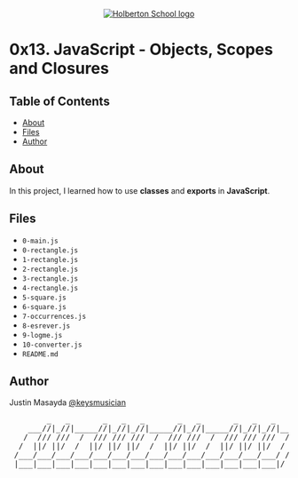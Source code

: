 <p align="center">
  <a href=#>
    <img src="https://user-images.githubusercontent.com/74752740/175812508-dc2482bf-bd5b-4c0a-b075-1bede95c488e.png" alt="Holberton School logo">
  </a>
</p>

# 0x13. JavaScript - Objects, Scopes and Closures

## Table of Contents
* [About](#about)
* [Files](#files)
* [Author](#author)

## About
In this project, I learned how to use **classes** and **exports** in **JavaScript**.

## Files
* `0-main.js`
* `0-rectangle.js`
* `1-rectangle.js`
* `2-rectangle.js`
* `3-rectangle.js`
* `4-rectangle.js`
* `5-square.js`
* `6-square.js`
* `7-occurrences.js`
* `8-esrever.js`
* `9-logme.js`
* `10-converter.js`
* `README.md`

## Author
Justin Masayda [@keysmusician](https://github.com/keysmusician)
<div align="center">
<pre>
        _   _       _   _   _       _   _       _   _   _     
    ___//|_//|_____//|_//|_//|_____//|_//|_____//|_//|_//|___ 
   /  /// ///  /  /// /// ///  /  /// ///  /  /// /// ///  / |
  /  ||/ ||/  /  ||/ ||/ ||/  /  ||/ ||/  /  ||/ ||/ ||/  / / 
 /___/___/___/___/___/___/___/___/___/___/___/___/___/___/ /  
 |___|___|___|___|___|___|___|___|___|___|___|___|___|___|/   
 
</pre>
</div>
